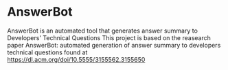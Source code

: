 # AnswerBot
AnswerBot is an automated tool that generates answer summary to Developers' Technical Questions
This project is based on the reasearch paper AnswerBot: automated generation of answer summary to developers technical questions
found at https://dl.acm.org/doi/10.5555/3155562.3155650
